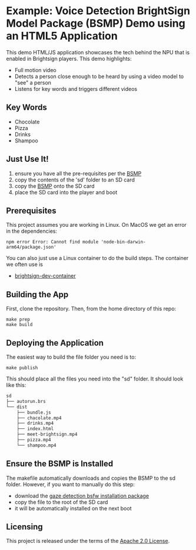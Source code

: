 # Example: Voice Detection BrightSign Model Package (BSMP) Demo using an HTML5 Application

This demo HTML/JS application showcases the tech behind the NPU that is enabled in Brightsign players.  This demo highlights:

- Full motion video
- Detects a person close enough to be heard by using a video model to "see" a person
- Listens for key words and triggers different videos

## Key Words

* Chocolate
* Pizza
* Drinks
* Shampoo

## Just Use It!

1. ensure you have all the pre-requisites per the [BSMP](https://github.com/brightsign/brightsign-npu-voice-extension)
2. copy the contents of the 'sd' folder to an SD card
3. copy the [BSMP](https://github.com/brightsign/brightsign-npu-voice-extension/releases/download/v0.1.0-alpha/cobra-standalone-npu_voice-0.1.0.bsfw) onto the SD card
4. place the SD card into the player and boot

## Prerequisites

This project assumes you are working in Linux.  On MacOS we get an error in the dependencies:

```
npm error Error: Cannot find module 'node-bin-darwin-arm64/package.json'
```

You can also just use a Linux container to do the build steps.  The container we often use is

* [brightsign-dev-container](https://github.com/brightsign/brightsign-dev-container)

## Building the App

First, clone the repository. Then, from the home directory of this repo:

```
make prep
make build
```

## Deploying the Application

The easiest way to build the file folder you need is to:

```
make publish
```

This should place all the files you need into the "sd" folder.  It should look like this:

```sh
sd
├── autorun.brs
└── dist
    ├── bundle.js
    ├── chacolate.mp4
    ├── drinks.mp4
    ├── index.html
    ├── meet-brightsign.mp4
    ├── pizza.mp4
    └── shampoo.mp4
```

## Ensure the BSMP is Installed

The makefile automatically downloads and copies the BSMP to the sd folder.  However, if you want to manually do this step:

* download the [gaze detection bsfw installation package](https://firmware.bsn.cloud/cobra-standalone-npu_gaze-0.1.3-alpha.bsfw)
* copy the file to the root of the SD card
* it will be automatically installed on the next boot

## Licensing

This project is released under the terms of the [Apache 2.0 License](./LICENSE.txt).
